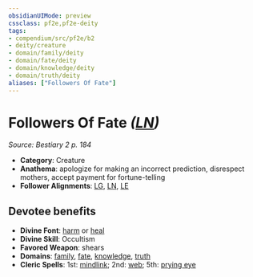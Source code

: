```yaml
---
obsidianUIMode: preview
cssclass: pf2e,pf2e-deity
tags:
- compendium/src/pf2e/b2
- deity/creature
- domain/family/deity
- domain/fate/deity
- domain/knowledge/deity
- domain/truth/deity
aliases: ["Followers Of Fate"]
---
```

# Followers Of Fate *([LN](/rules/traits/lawful-neutral-b1.md))*  
*Source: Bestiary 2 p. 184*  

- **Category**: Creature
- **Anathema**: apologize for making an incorrect prediction, disrespect mothers, accept payment for fortune-telling
- **Follower Alignments**: [LG](/rules/traits/lawful-goo-b1.md), [LN](/rules/traits/lawful-neutral-b1.md), [LE](/rules/traits/lawful-evil-b1.md)

## Devotee benefits

- **Divine Font**: [harm](/compendium/spells/harm.md) or [heal](/compendium/spells/heal.md)
- **Divine Skill**: Occultism
- **Favored Weapon**: shears
- **Domains**: [family](/compendium/setting/domains.md#Family), [fate](/compendium/setting/domains.md#Fate), [knowledge](/compendium/setting/domains.md#Knowledge), [truth](/compendium/setting/domains.md#Truth)
- **Cleric Spells**: 1st: [mindlink](/compendium/spells/mindlink.md); 2nd: [web](/compendium/spells/web.md); 5th: [prying eye](/compendium/spells/prying-eye.md)